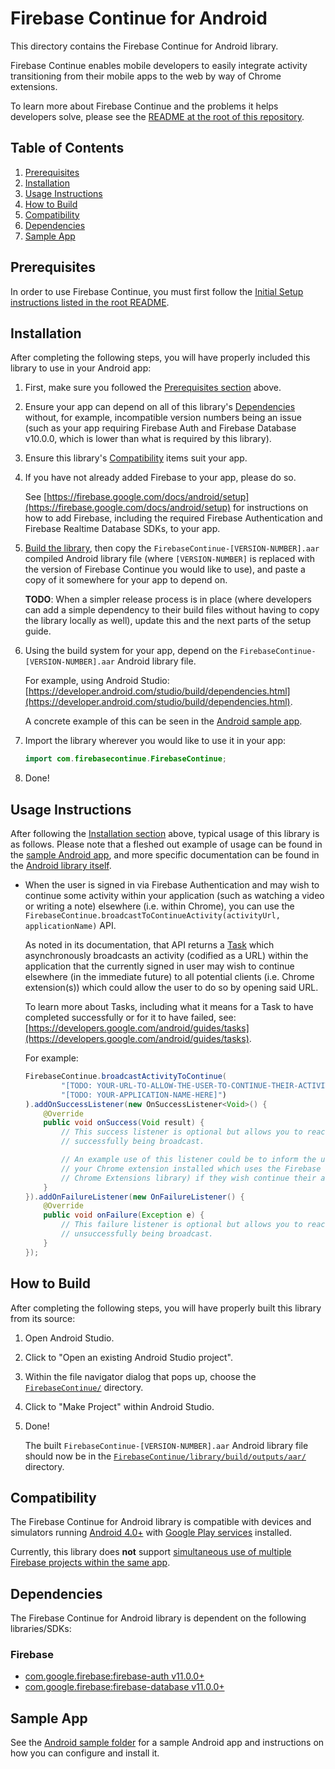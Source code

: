 # Firebase Continue for Android

This directory contains the Firebase Continue for Android library.

Firebase Continue enables mobile developers to easily integrate activity transitioning
from their mobile apps to the web by way of Chrome extensions.

To learn more about Firebase Continue and the problems it helps developers solve,
please see the [README at the root of this repository](../).

## Table of Contents

1. [Prerequisites](#prerequisites)
2. [Installation](#installation)
3. [Usage Instructions](#usage-instructions)
4. [How to Build](#how-to-build)
5. [Compatibility](#compatibility)
6. [Dependencies](#dependencies)
7. [Sample App](#sample-app)

## Prerequisites

In order to use Firebase Continue, you must first follow the
[Initial Setup instructions listed in the root README](../#initial-setup).

## Installation

After completing the following steps, you will have properly included this library
to use in your Android app:

1.  First, make sure you followed the [Prerequisites section](#prerequisites) above.

2.  Ensure your app can depend on all of this library's
    [Dependencies](#dependencies)
    without, for example, incompatible version numbers being an issue
    (such as your app requiring Firebase Auth and Firebase Database v10.0.0,
    which is lower than what is required by this library).

3.  Ensure this library's [Compatibility](#compatibility) items suit your app.

4.  If you have not already added Firebase to your app, please do so.

    See
    [https://firebase.google.com/docs/android/setup](https://firebase.google.com/docs/android/setup)
    for instructions on how to add Firebase, including the required
    Firebase Authentication and Firebase Realtime Database SDKs, to your app.

5.  [Build the library](#how-to-build),
    then copy the `FirebaseContinue-[VERSION-NUMBER].aar`
    compiled Android library file (where `[VERSION-NUMBER]` is replaced with the
    version of Firebase Continue you would like to use),
    and paste a copy of it somewhere for your app to depend on.

    **TODO**: When a simpler release process is in place (where developers can
    add a simple dependency to their build files without having to copy the library
    locally as well), update this and the next parts of the setup guide.

6.  Using the build system for your app,
    depend on the `FirebaseContinue-[VERSION-NUMBER].aar` Android library file.

    For example, using Android Studio:
    [https://developer.android.com/studio/build/dependencies.html](https://developer.android.com/studio/build/dependencies.html).

    A concrete example of this can be seen in the
    [Android sample app](../samples/android).

7.  Import the library wherever you would like to use it in your app:

    ```java
    import com.firebasecontinue.FirebaseContinue;
    ```

8.  Done!

## Usage Instructions

After following the [Installation section](#installation) above, typical
usage of this library is as follows. Please note that a fleshed out example of usage
can be found in the [sample Android app](../samples/android), and
more specific documentation can be found in the
[Android library itself](FirebaseContinue/library/src/main/java/com/firebasecontinue/FirebaseContinue.java).

-   When the user is signed in via Firebase Authentication and may wish to continue some activity
    within your application (such as watching a video or writing a note) elsewhere
    (i.e. within Chrome), you can use the
    `FirebaseContinue.broadcastToContinueActivity(activityUrl, applicationName)` API.

    As noted in its documentation, that API returns a
    [Task](https://developers.google.com/android/guides/tasks)
    which asynchronously broadcasts an activity (codified as a URL) within the application
    that the currently signed in user may wish to continue elsewhere (in the immediate future)
    to all potential clients (i.e. Chrome extension(s)) which could allow the user to do so by
    opening said URL.

    To learn more about Tasks, including what it means for a Task to have completed successfully
    or for it to have failed, see:
    [https://developers.google.com/android/guides/tasks](https://developers.google.com/android/guides/tasks).

    For example:

    ```java
    FirebaseContinue.broadcastActivityToContinue(
            "[TODO: YOUR-URL-TO-ALLOW-THE-USER-TO-CONTINUE-THEIR-ACTIVITY-HERE]"),
            "[TODO: YOUR-APPLICATION-NAME-HERE]")
    ).addOnSuccessListener(new OnSuccessListener<Void>() {
        @Override
        public void onSuccess(Void result) {
            // This success listener is optional but allows you to react to the user's activity
            // successfully being broadcast.

            // An example use of this listener could be to inform the user to open Chrome (with
            // your Chrome extension installed which uses the Firebase Continue for
            // Chrome Extensions library) if they wish continue their activity there.
        }
    }).addOnFailureListener(new OnFailureListener() {
        @Override
        public void onFailure(Exception e) {
            // This failure listener is optional but allows you to react to the user's activity
            // unsuccessfully being broadcast.
        }
    });
    ```

## How to Build

After completing the following steps, you will have properly built this library
from its source:

1.  Open Android Studio.

2.  Click to "Open an existing Android Studio project".

3.  Within the file navigator dialog that pops up, choose the
    [`FirebaseContinue/`](FirebaseContinue) directory.

4.  Click to "Make Project" within Android Studio.

5.  Done!

    The built `FirebaseContinue-[VERSION-NUMBER].aar` Android library file should
    now be in the
    [`FirebaseContinue/library/build/outputs/aar/`](FirebaseContinue/library/build/outputs/aar)
    directory.

## Compatibility

The Firebase Continue for Android library is compatible with devices and simulators
running
[Android 4.0+](https://developer.android.com/about/versions/android-4.0.html)
with
[Google Play services](https://play.google.com/store/apps/details?id=com.google.android.gms&hl=en)
installed.

Currently, this library does **not** support
[simultaneous use of multiple Firebase projects within the same app](https://firebase.google.com/docs/configure/#use_multiple_projects_in_your_application).

## Dependencies

The Firebase Continue for Android library is dependent on the following
libraries/SDKs:

### Firebase
- [com.google.firebase:firebase-auth v11.0.0+](https://firebase.google.com/docs/android/setup#available_libraries)
- [com.google.firebase:firebase-database v11.0.0+](https://firebase.google.com/docs/android/setup#available_libraries)

## Sample App

See the [Android sample folder](../samples/android) for a sample Android app and
instructions on how you can configure and install it.

